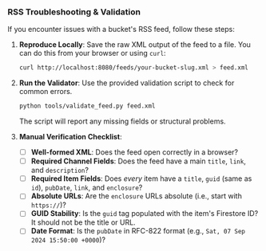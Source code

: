 ### RSS Troubleshooting & Validation

If you encounter issues with a bucket's RSS feed, follow these steps:

1.  **Reproduce Locally**: Save the raw XML output of the feed to a file. You can do this from your browser or using `curl`:
    ```sh
    curl http://localhost:8080/feeds/your-bucket-slug.xml > feed.xml
    ```

2.  **Run the Validator**: Use the provided validation script to check for common errors.
    ```sh
    python tools/validate_feed.py feed.xml
    ```
    The script will report any missing fields or structural problems.

3.  **Manual Verification Checklist**:
    - [ ] **Well-formed XML**: Does the feed open correctly in a browser?
    - [ ] **Required Channel Fields**: Does the feed have a main `title`, `link`, and `description`?
    - [ ] **Required Item Fields**: Does *every* item have a `title`, `guid` (same as `id`), `pubDate`, `link`, and `enclosure`?
    - [ ] **Absolute URLs**: Are the `enclosure` URLs absolute (i.e., start with `https://`)?
    - [ ] **GUID Stability**: Is the `guid` tag populated with the item's Firestore ID? It should not be the title or URL.
    - [ ] **Date Format**: Is the `pubDate` in RFC-822 format (e.g., `Sat, 07 Sep 2024 15:50:00 +0000`)?
